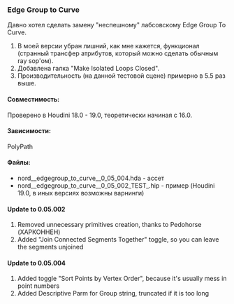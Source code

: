 
### Edge Group to Curve
  Давно хотел сделать замену "неспешному" лабсовскому Edge Group To Curve.
1. В моей версии убран лишний, как мне кажется, функционал (странный трансфер атрибутов, который можно сделать обычным ray sop'ом).
2. Добавлена галка "Make Isolated Loops Closed".
3. Производительность (на данной тестовой сцене) примерно в 5.5 раз выше.

#### Совместимость:
  Проверено в Houdini 18.0 - 19.0, теоретически начиная с 16.0.
  
#### Зависимости:
  PolyPath
  
#### Файлы:
  - nord__edgegroup_to_curve__0_05_004.hda      - ассет
  - nord__edgegroup_to_curve__0_05_002_TEST_.hip - пример (Houdini 19.0, в иных версиях возможны варнинги)

#### Update to 0.05.002
1. Removed unnecessary primitives creation, thanks to Pedohorse (ХАРКОННЕН)
2. Added "Join Connected Segments Together" toggle, so you can leave the segments unjoined

#### Update to 0.05.004
1. Added toggle "Sort Points by Vertex Order", because it's usually mess in point numbers
2. Added Descriptive Parm for Group string, truncated if it is too long
